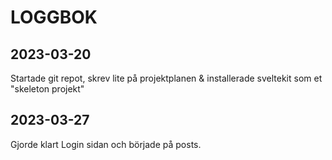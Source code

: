 # LOGGBOK

## 2023-03-20

Startade git repot, skrev lite på projektplanen & installerade sveltekit som et "skeleton projekt"

## 2023-03-27

Gjorde klart Login sidan och började på posts.

